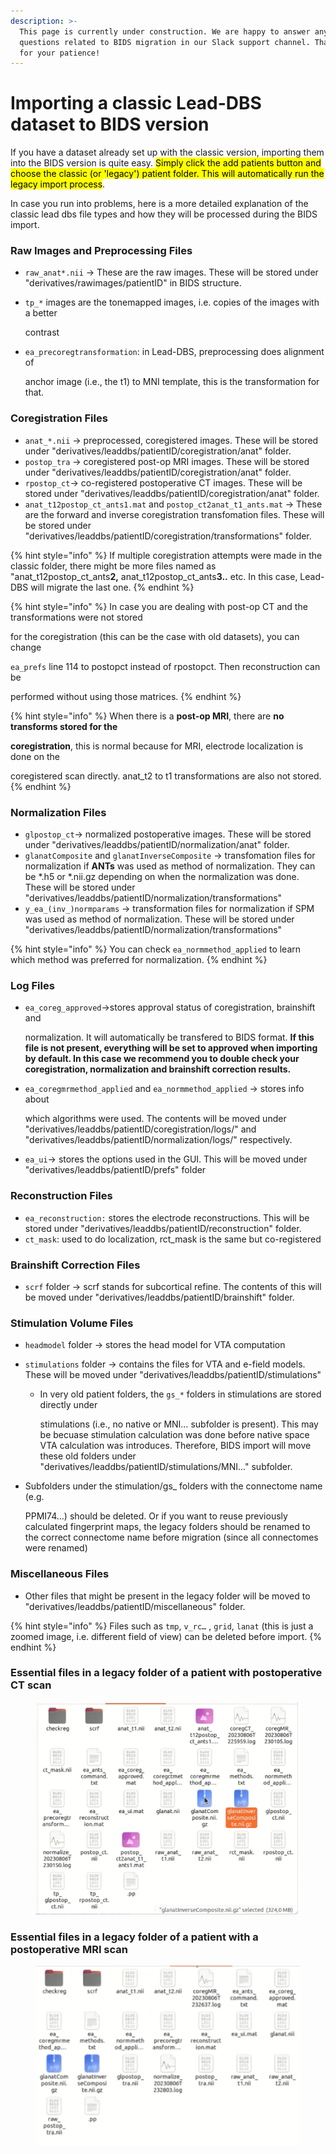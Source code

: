 ```yaml
---
description: >-
  This page is currently under construction. We are happy to answer any
  questions related to BIDS migration in our Slack support channel. Thank you
  for your patience!
---
```


# Importing a classic Lead-DBS dataset to BIDS version

If you have a dataset already set up with the classic version, importing them into the BIDS version is quite easy. <mark style="background-color:yellow;">Simply click the add patients button and choose the classic (or 'legacy') patient folder. This will automatically run the legacy import process</mark>.&#x20;

In case you run into problems, here is a more detailed explanation of the classic lead dbs file types and how they will be processed during the BIDS import.&#x20;

### Raw Images and Preprocessing Files

* `raw_anat*.nii` -> These are the raw images. These will be stored under "derivatives/rawimages/patientID" in BIDS structure.
*   `tp_*` images are the tonemapped images, i.e. copies of the images with a better

    contrast
*   `ea_precoregtransformation`: in Lead-DBS, preprocessing does alignment of

    anchor image (i.e., the t1) to MNI template, this is the transformation for that.

### Coregistration Files

* `anat_*.nii` -> preprocessed, coregistered images. These will be stored under "derivatives/leaddbs/patientID/coregistration/anat" folder.
* `postop_tra` -> coregistered post-op MRI images. These will be stored under "derivatives/leaddbs/patientID/coregistration/anat" folder.
* `rpostop_ct`-> co-registered postoperative CT images. These will be stored under "derivatives/leaddbs/patientID/coregistration/anat" folder.
* `anat_t12postop_ct_ants1.mat` and `postop_ct2anat_t1_ants.mat` -> These are the forward and inverse coregistration transfomation files. These will be stored under "derivatives/leaddbs/patientID/coregistration/transformations" folder.&#x20;

{% hint style="info" %}
If multiple coregistration attempts were made in the classic folder, there might be more files named as "anat\_t12postop\_ct\_ants**2,** anat\_t12postop\_ct\_ants**3..** etc. In this case, Lead-DBS will migrate the last one.&#x20;
{% endhint %}

{% hint style="info" %}
In case you are dealing with post-op CT and the transformations were not stored

for the coregistration (this can be the case with old datasets), you can change

`ea_prefs` line 114 to postopct instead of rpostopct. Then reconstruction can be

performed without using those matrices.
{% endhint %}

{% hint style="info" %}
When there is a **post-op MRI**, there are **no transforms stored for the**

**coregistration**, this is normal because for MRI, electrode localization is done on the

coregistered scan directly. anat\_t2 to t1 transformations are also not stored.
{% endhint %}

### Normalization Files

* `glpostop_ct`-> normalized postoperative images. These will be stored under "derivatives/leaddbs/patientID/normalization/anat" folder.
* `glanatComposite` and `glanatInverseComposite` -> transfomation files for normalization if **ANTs** was used as method of normalization. They can be \*.h5 or \*.nii.gz depending on when the normalization was done. These will be stored under "derivatives/leaddbs/patientID/normalization/transformations"
* `y_ea_(inv_)normparams` -> transformation files for normalization if SPM was used as method of normalization. These will be stored under "derivatives/leaddbs/patientID/normalization/transformations"

{% hint style="info" %}
You can check `ea_normmethod_applied` to learn which method was preferred for normalization.
{% endhint %}

### Log Files

*   `ea_coreg_approved`->stores approval status of coregistration, brainshift and

    normalization. It will automatically be transfered to BIDS format. **If this file is not present, everything will be set to approved when importing by default. In this case we recommend you to double check your coregistration, normalization and brainshift correction results.**
*   `ea_coregmrmethod_applied` and `ea_normmethod_applied` -> stores info about

    which algorithms were used. The contents will be moved under "derivatives/leaddbs/patientID/coregistration/logs/" and "derivatives/leaddbs/patientID/normalization/logs/" respectively.
* `ea_ui`-> stores the options used in the GUI. This will be moved under "derivatives/leaddbs/patientID/prefs" folder

### Reconstruction Files

* `ea_reconstruction:` stores the electrode reconstructions. This will be stored under "derivatives/leaddbs/patientID/reconstruction" folder.
* `ct_mask`: used to do localization, rct\_mask is the same but co-registered

### Brainshift Correction Files

* `scrf` folder -> scrf stands for subcortical refine. The contents of this will be moved under "derivatives/leaddbs/patientID/brainshift" folder.

### Stimulation Volume Files

* `headmodel`  folder -> stores the head model for VTA computation
* `stimulations` folder -> contains the files for VTA and e-field models. These will be moved under "derivatives/leaddbs/patientID/stimulations"
  *   In very old patient folders, the `gs_*` folders in stimulations are stored directly under

      stimulations (i.e., no native or MNI… subfolder is present). This may be becuase stimulation calculation was done before native space VTA calculation was introduces. Therefore, BIDS import will move these old folders under "derivatives/leaddbs/patientID/stimulations/MNI..." subfolder.&#x20;
*   Subfolders under the stimulation/gs\_ folders with the connectome name (e.g.

    PPMI74…) should be deleted. Or if you want to reuse previously calculated fingerprint maps, the legacy folders should be renamed to the correct connectome name before migration (since all connectomes were renamed)

### Miscellaneous Files

* Other files that might be present in the legacy folder will be moved to "derivatives/leaddbs/patientID/miscellaneous" folder.

{% hint style="info" %}
Files such as `tmp`, `v_rc…` , `grid`, `lanat` (this is just a zoomed image, i.e. different field of view) can be deleted before import.
{% endhint %}

### Essential files in a legacy folder of a patient with postoperative CT scan

<figure><img src="../../.gitbook/assets/Screen Shot 2023-08-25 at 18.16.32.png" alt=""><figcaption></figcaption></figure>

### Essential files in a legacy folder of a patient with a postoperative MRI scan

<figure><img src="../../.gitbook/assets/Screen Shot 2023-08-25 at 18.18.20.png" alt=""><figcaption></figcaption></figure>
